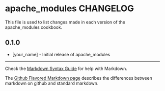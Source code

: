 apache_modules CHANGELOG
========================

This file is used to list changes made in each version of the apache_modules cookbook.

0.1.0
-----
- [your_name] - Initial release of apache_modules

- - -
Check the [Markdown Syntax Guide](http://daringfireball.net/projects/markdown/syntax) for help with Markdown.

The [Github Flavored Markdown page](http://github.github.com/github-flavored-markdown/) describes the differences between markdown on github and standard markdown.
